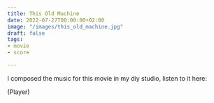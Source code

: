 ```yaml
---
title: This Old Machine
date: 2022-07-27T00:00:00+02:00
image: "/images/this_old_machine.jpg"
draft: false
tags:
- movie
- score

---
```

I composed the music for this movie in my diy studio, listen to it here:

(Player)